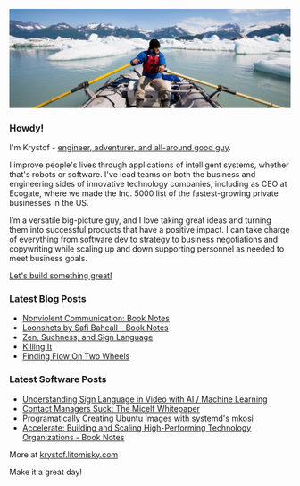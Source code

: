![Krystof on an Adventure!](https://raw.githubusercontent.com/krystofl/krystofl/master/banner.jpg)

### Howdy!

I'm Krystof -
[engineer, adventurer, and all-around good guy](https://krystof.litomisky.com/about/?utm_source=krystofl_github).

I improve people's lives through applications of intelligent systems, whether that's robots or software. I've lead teams on both the business and engineering sides of innovative technology companies, including as CEO at Ecogate, where we made the Inc. 5000 list of the fastest-growing private businesses in the US.

I’m a versatile big-picture guy, and I love taking great ideas and turning them into successful products that have a positive impact. I can take charge of everything from software dev to strategy to business negotiations and copywriting while scaling up and down supporting personnel as needed to meet business goals.

[Let's build something great!](https://krystof.litomisky.com/contact/?utm_source=krystofl_github)


### Latest Blog Posts
- [Nonviolent Communication: Book Notes](https://krystof.litomisky.com/2022/10/31/nonviolent-communication/?utm_source=krystofl_github)
- [Loonshots by Safi Bahcall - Book Notes](https://krystof.litomisky.com/2022/07/30/loonshots-book-notes/?utm_source=krystofl_github)
- [Zen, Suchness, and Sign Language](https://krystof.litomisky.com/2022/06/20/zen-suchness-sign-language/?utm_source=krystofl_github)
- [Killing It](https://krystof.litomisky.com/2022/06/12/killing-it/?utm_source=krystofl_github)
- [Finding Flow On Two Wheels](https://krystof.litomisky.com/2022/05/17/finding-flow-mtb/?utm_source=krystofl_github)


### Latest Software Posts
- [Understanding Sign Language in Video with AI / Machine Learning](https://krystof.litomisky.com/2021/02/21/ASL-understanding-in-video/?utm_source=krystofl_github)
- [Contact Managers Suck: The Micelf Whitepaper](https://krystof.litomisky.com/2020/10/05/contact-managers-suck-micelf-whitepaper/?utm_source=krystofl_github)
- [Programatically Creating Ubuntu Images with systemd\'s mkosi](https://krystof.litomisky.com/2020/09/08/mkosi-for-ubuntu/?utm_source=krystofl_github)
- [Accelerate: Building and Scaling High-Performing Technology Organizations - Book Notes](https://krystof.litomisky.com/2020/04/06/accelerate-book-notes/?utm_source=krystofl_github)


More at [krystof.litomisky.com](https://krystof.litomisky.com/?utm_source=krystofl_github)

Make it a great day!
